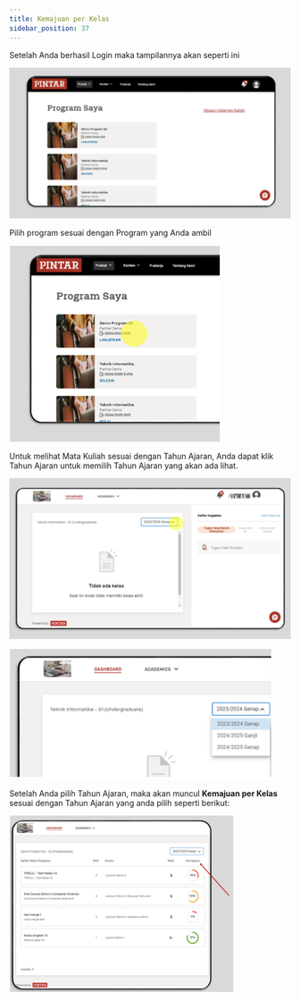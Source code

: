 ```yaml
---
title: Kemajuan per Kelas
sidebar_position: 37
---
```

Setelah Anda berhasil Login maka tampilannya akan seperti ini

![](/img/view-all-class-per-academic-year-1.ind.png)

Pilih program sesuai dengan Program yang Anda ambil

![](/img/view-all-class-per-academic-year-2.ind.png)

Untuk melihat Mata Kuliah sesuai dengan Tahun Ajaran, Anda dapat klik Tahun Ajaran untuk memilih Tahun Ajaran yang akan ada lihat.

![](/img/view-all-class-per-academic-year-3.ind.png)

![](/img/view-all-class-per-academic-year-4.ind.png)

Setelah Anda pilih Tahun Ajaran, maka akan muncul **Kemajuan per Kelas** sesuai dengan Tahun Ajaran yang anda pilih seperti berikut:

![](/img/progress-per-class.ind.png)

